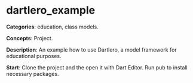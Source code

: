 
# dartlero_example

**Categories**: education, class models.

**Concepts**: Project.

**Description**:
An example how to use Dartlero, a model framework for educational purposes.

**Start**:
Clone the project and the open it with Dart Editor. 
Run pub to install necessary packages. 






